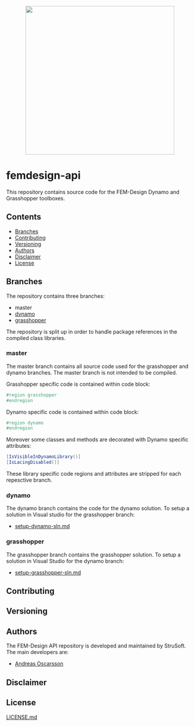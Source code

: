 <p align="center">
 <img width="400" src="https://strusoft.com/uploads/products/fem-design/FEM-Design_text.png">
</p>

# femdesign-api
This repository contains source code for the FEM-Design Dynamo and Grasshopper toolboxes. 

## Contents

* [Branches](https://github.com/andosca/femdesign-api/blob/master/README.md#branches)
* [Contributing](https://github.com/andosca/femdesign-api/blob/master/README.md#contributing)
* [Versioning](https://github.com/andosca/femdesign-api/blob/master/README.md#versioning)
* [Authors](https://github.com/andosca/femdesign-api/blob/master/README.md#authors)
* [Disclaimer](https://github.com/andosca/femdesign-api/blob/master/README.md#disclaimer)
* [License](https://github.com/andosca/femdesign-api/blob/master/README.md#license)


## Branches
The repository contains three branches: 
* master
* [dynamo](https://github.com/andosca/femdesign-api/tree/dynamo)
* [grasshopper](https://github.com/andosca/femdesign-api/tree/grasshopper)

The repository is split up in order to handle package references in the compiled class libraries.

### master
The master branch contains all source code used for the grasshopper and dynamo branches. The master branch is not intended to be compiled.

Grasshopper specific code is contained within code block:

```c#
#region grasshopper
#endregion
```

Dynamo specific code is contained within code block:

```c#
#region dynamo
#endregion
```
 
Moreover some classes and methods are decorated with Dynamo specific attributes:

```c#
[IsVisibleInDynamoLibrary()]
[IsLacingDisabled()]
```

These library specific code regions and attributes are stripped for each repesctive branch.

### dynamo 
The dynamo branch contains the code for the dynamo solution. To setup a solution in Visual studio for the grasshopper branch: 
* [setup-dynamo-sln.md](https://github.com/andosca/femdesign-api/blob/master/setup-dynamo-sln.md)

### grasshopper
The grasshopper branch contains the grasshopper solution. To setup a solution in Visual Studio for the dynamo branch: 
* [setup-grasshopper-sln.md](https://github.com/andosca/femdesign-api/blob/master/setup-grasshopper-sln.md)

## Contributing

## Versioning

## Authors
The FEM-Design API repository is developed and maintained by StruSoft. The main developers are:
* [Andreas Oscarsson](https://github.com/andosca)

## Disclaimer

## License
[LICENSE.md](LICENSE)

